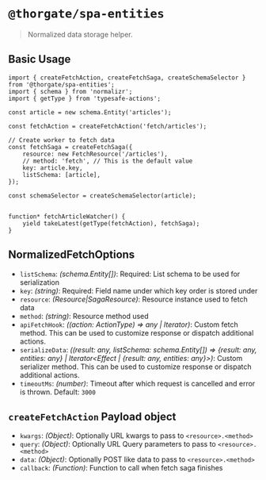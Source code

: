 # `@thorgate/spa-entities`

> Normalized data storage helper.


## Basic Usage

```
import { createFetchAction, createFetchSaga, createSchemaSelector } from '@thorgate/spa-entities';
import { schema } from 'normalizr';
import { getType } from 'typesafe-actions';

const article = new schema.Entity('articles');

const fetchAction = createFetchAction('fetch/articles');

// Create worker to fetch data
const fetchSaga = createFetchSaga({
    resource: new FetchResource('/articles'),
    // method: 'fetch', // This is the default value
    key: article.key,
    listSchema: [article],
});

const schemaSelector = createSchemaSelector(article);


function* fetchArticleWatcher() {
    yield takeLatest(getType(fetchAction), fetchSaga);
}
```


## NormalizedFetchOptions

- ``listSchema``: *(schema.Entity[])*: Required: List schema to be used for serialization
- ``key``: *(string)*: Required: Field name under which key order is stored under
- ``resource``: *(Resource|SagaResource<Resource>)*: Resource instance used to fetch data
- ``method``: *(string)*: Resource method used
- ``apiFetchHook``: *((action: ActionType<Params>) => any | Iterator<any>)*: Custom fetch method. This can be used to customize response or dispatch additional actions. 
- ``serializeData``: *((result: any, listSchema: schema.Entity[]) => {result: any, entities: any} | Iterator<Effect | {result: any, entities: any}>)*: Custom serializer method. 
                                                                                            This can be used to customize response or dispatch additional actions.
- ``timeoutMs``: *(number)*: Timeout after which request is cancelled and error is thrown. Default: ``3000``


## `createFetchAction` Payload object

- ``kwargs``: *(Object)*: Optionally URL kwargs to pass to ``<resource>.<method>``
- ``query``: *(Object)*: Optionally URL Query parameters to pass to ``<resource>.<method>``
- ``data``: *(Object)*: Optionally POST like data to pass to ``<resource>.<method>``
- ``callback``: *(Function)*: Function to call when fetch saga finishes
